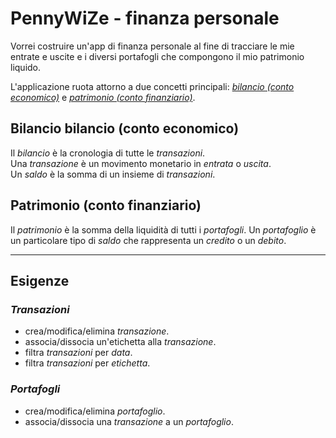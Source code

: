 # PennyWiZe - finanza personale

Vorrei costruire un'app di finanza personale al fine di tracciare le mie entrate e uscite e i diversi portafogli che compongono il mio patrimonio liquido.

L'applicazione ruota attorno a due concetti principali: [_bilancio (conto economico)_](#bilancio-bilancio-conto-economico) e [_patrimonio (conto finanziario)_](#patrimonio-conto-finanziario).

## Bilancio bilancio (conto economico)

Il _bilancio_ è la cronologia di tutte le _transazioni_.  
Una _transazione_ è un movimento monetario in _entrata_ o _uscita_.  
Un _saldo_ è la somma di un insieme di _transazioni_.

## Patrimonio (conto finanziario)

Il _patrimonio_ è la somma della liquidità di tutti i _portafogli_.
Un _portafoglio_ è un particolare tipo di _saldo_ che rappresenta un _credito_ o un _debito_.

---

## Esigenze

### _Transazioni_

- crea/modifica/elimina _transazione_.
- associa/dissocia un'etichetta alla _transazione_.
- filtra _transazioni_ per _data_.
- filtra _transazioni_ per _etichetta_.

### _Portafogli_

- crea/modifica/elimina _portafoglio_.
- associa/dissocia una _transazione_ a un _portafoglio_.
